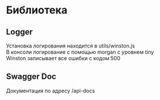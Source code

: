 # Библиотека
## Logger
Установка логирования находится в utils/winston.js  
В консоли логирование с помощью morgan с уровнем tiny  
Winston записывает все ошибки с кодом 500  

## Swagger Doc
Документация по адресу /api-docs
